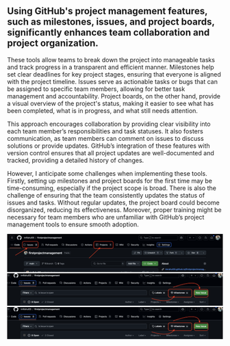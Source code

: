 ## Using GitHub's project management features, such as milestones, issues, and project boards, significantly enhances team collaboration and project organization. 

 These tools allow teams to break down the project into manageable tasks and track progress in a transparent and efficient manner. Milestones help set clear deadlines for key project stages, ensuring that everyone is aligned with the project timeline. Issues serve as actionable tasks or bugs that can be assigned to specific team members, allowing for better task management and accountability. Project boards, on the other hand, provide a visual overview of the project's status, making it easier to see what has been completed, what is in progress, and what still needs attention.

This approach encourages collaboration by providing clear visibility into each team member’s responsibilities and task statuses. It also fosters communication, as team members can comment on issues to discuss solutions or provide updates. GitHub’s integration of these features with version control ensures that all project updates are well-documented and tracked, providing a detailed history of changes.

However, I anticipate some challenges when implementing these tools. Firstly, setting up milestones and project boards for the first time may be time-consuming, especially if the project scope is broad. There is also the challenge of ensuring that the team consistently updates the status of issues and tasks. Without regular updates, the project board could become disorganized, reducing its effectiveness. Moreover, proper training might be necessary for team members who are unfamiliar with GitHub’s project management tools to ensure smooth adoption.


![Alt text](assets/1.png)
![Alt text](assets/2.png)
![Alt text](assets/2.png)




